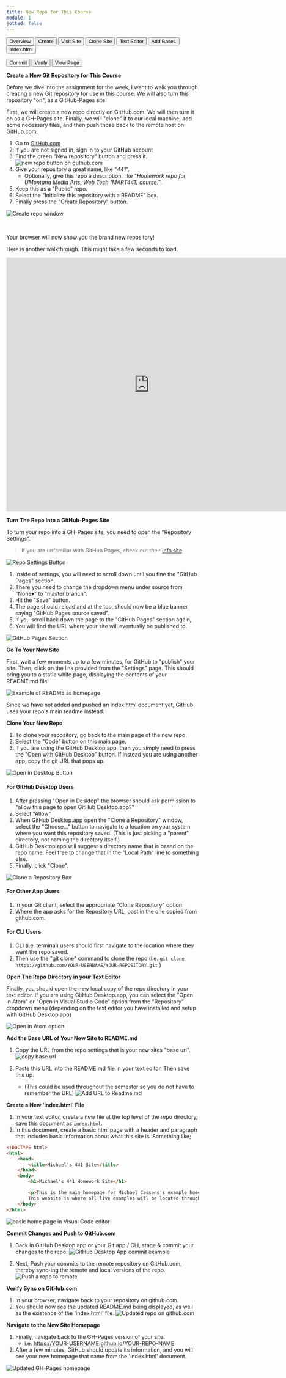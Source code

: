 ```yaml
---
title: New Repo for This Course
module: 1
jotted: false
---
```


<div class="tab">
  <button class="tablinks active" onclick="openTab(event, 'Overview')">Overview</button>
  <button class="tablinks" onclick="openTab(event, 'Pages')">Create</button>
  <button class="tablinks" onclick="openTab(event, 'Navigate')">Visit Site</button>
  <button class="tablinks" onclick="openTab(event, 'Clone')">Clone Site</button>
    <button class="tablinks" onclick="openTab(event, 'TextEditor')">Text Editor</button>
  <button class="tablinks" onclick="openTab(event, 'Base')">Add BaseL</button>
  <button class="tablinks" onclick="openTab(event, 'Create')">index.html</button>

  <button class="tablinks" onclick="openTab(event, 'Commit')">Commit</button>
  <button class="tablinks" onclick="openTab(event, 'Verify')">Verify</button>
  <button class="tablinks" onclick="openTab(event, 'NavigatetoSite')">View Page</button>
  
  
</div>

<div id="Overview" class="tabcontent" style="display:block" markdown="1">

**Create a New Git Repository for This Course**

Before we dive into the assignment for the week, I want to walk you through creating a new Git repository for use in this course. We will also turn this repository "on", as a GitHub-Pages site.

First, we will create a new repo directly on GitHub.com. We will then turn it on as a GH-Pages site. Finally, we will "clone" it to our local machine, add some necessary files, and then push those back to the remote host on GitHub.com.

1. Go to [GitHub.com](https://github.com)
2. If you are not signed in, sign in to your GitHub account
3. Find the green "New repository" button and press it.
![new repo button on guthub.com](../imgs/Screen5.png)
4. Give your repository a great name, like "_441_".
    - Optionally, give this repo a description, like "_Homework repo for UMontana Media Arts, Web Tech (MART441) course._".
5. Keep this as a "Public" repo.
6. Select the "Initialize this repository with a README" box.
7. Finally press the "Create Repository" button.

![Create repo window](../imgs/Screen6.png)


<br />

Your browser will now show you the brand new repository!

Here is another walkthrough. This might take a few seconds to load.

<iframe src="https://umontanamediaarts.com/MART341/wp-admin/admin-ajax.php?action=h5p_embed&id=10" width="748" height="665" frameborder="0" allowfullscreen="allowfullscreen"></iframe><script src="https://umontanamediaarts.com/MART341/wp-content/plugins/h5p/h5p-php-library/js/h5p-resizer.js" charset="UTF-8"></script>
</div>

<div id="Pages" class="tabcontent" markdown="1">

**Turn The Repo Into a GitHub-Pages Site**

To turn your repo into a GH-Pages site, you need to open the "Repository Settings".

> If you are unfamiliar with GitHub Pages, check out their [info site](https://pages.github.com)

![Repo Settings Button](../imgs/Screen7.png)

1. Inside of settings, you will need to scroll down until you fine the "GitHub Pages" section.
2. There you need to change the dropdown menu under source from "None▾" to "master branch".
3. Hit the "Save" button.
4. The page should reload and at the top, should now be a blue banner saying "GitHub Pages source saved".
5. If you scroll back down the page to the "GitHub Pages" section again,
6. You will find the URL where your site will eventually be published to.

![GitHub Pages Section](../imgs/Screen8.png)
</div>
<div id="Navigate" class="tabcontent" markdown="1">

**Go To Your New Site**

First, wait a few moments up to a few minutes, for GitHub to "publish" your site. Then, click on the link provided from the "Settings" page. This should bring you to a static white page, displaying the contents of your README.md file.

![Example of README as homepage](../imgs/Screen9.png)

Since we have not added and pushed an index.html document yet, GitHub uses your repo's main readme instead.

</div>
<div id="Clone" class="tabcontent" markdown="1">

**Clone Your New Repo**

1. To clone your repository, go back to the main page of the new repo.
2. Select the "Code" button on this main page.
3. If you are using the GitHub Desktop app, then you simply need to press the "Open with GitHub Desktop" button. If instead you are using another app, copy the git URL that pops up.

![Open in Desktop Button](../imgs/Screen10.png)

#### For GitHub Desktop Users

1. After pressing "Open in Desktop" the browser should ask permission to "allow this page to open GitHub Desktop.app?"
2. Select "Allow"
3. When GitHub Desktop.app open the "Clone a Repository" window, select the "Choose..." button to navigate to a location on your system where you want this repository saved. (This is just picking a "parent" directory, not naming the directory itself.)
4. GitHub Desktop.app will suggest a directory name that is based on the repo name. Feel free to change that in the "Local Path" line to something else.
5. Finally, click "Clone".

![Clone a Repository Box](../imgs/Screen11.png)

#### For Other App Users

1. In your Git client, select the appropriate "Clone Repository" option
2. Where the app asks for the Repository URL, past in the one copied from github.com.

#### For CLI Users

1. CLI (i.e. terminal) users should first navigate to the location where they want the repo saved.
2. Then use the "git clone" command to clone the repo (i.e. `git clone https://github.com/YOUR-USERNAME/YOUR-REPOSITORY.git` )

</div>
<div id="TextEditor" class="tabcontent" markdown="1">

**Open The Repo Directory in your Text Editor**

Finally, you should open the new local copy of the repo directory in your text editor. If you are using GitHub Desktop.app, you can select the "Open in Atom" or "Open in Visual Studio Code" option from the "Repository" dropdown menu (depending on the text editor you have installed and setup with GitHub Desktop.app)

![Open in Atom option](../imgs/Screen12.png)
</div>
<div id="Base" class="tabcontent" markdown="1">

**Add the Base URL of Your New Site to README.md**

1. Copy the URL from the repo settings that is your new sites "base url".
![copy base url](../imgs/Screen13.png)

2. Paste this URL into the README.md file in your text editor. Then save this up.
    - (This could be used throughout the semester so you do not have to remember the URL)
![Add URL to Readme.md](../imgs/Screen14.png)

</div>
<div id="Create" class="tabcontent">
<div class="tabhtml" markdown="1">

**Create a New 'index.html' File**

1. In your text editor, create a new file at the top level of the repo directory, save this document as `index.html`.
2. In this document, create a basic html page with a header and paragraph that includes basic information about what this site is. Something like;

```html
<!DOCTYPE html>
<html>
    <head>
        <title>Michael's 441 Site</title>
    </head>
    <body>
        <h1>Michael's 441 Homework Site</h1>

        <p>This is the main homepage for Michael Cassens's example homework site for mart441. 
        This website is where all live examples will be located throughout the semester.</p>
    </body>
</html>
```

![basic home page in Visual Code editor](../imgs/Screen15.png)
</div>
</div>
<div id="Commit" class="tabcontent" markdown="1">

**Commit Changes and Push to GitHub.com**

1. Back in GitHub Desktop.app or your Git app / CLI, stage & commit your changes to the repo.
![GitHub Desktop App commit example](../imgs/Screen16.png)

2. Next, Push your commits to the remote repository on GitHub.com, thereby sync-ing the remote and local versions of the repo.
![Push a repo to remote](../imgs/Screen17.png)

</div>

<div id="Verify" class="tabcontent" markdown="1">

**Verify Sync on GitHub.com**

1. In your browser, navigate back to your repository on github.com.
2. You should now see the updated README.md being displayed, as well as the existence of the 'index.html' file.
![Updated repo on github.com](../imgs/Screen18.png)
</div>
<div id="NavigatetoSite" class="tabcontent" markdown="1">

**Navigate to the New Site Homepage**

1. Finally, navigate back to the GH-Pages version of your site.
    - i.e. https://YOUR-USERNAME.github.io/YOUR-REPO-NAME
2. After a few minutes, GitHub should update its information, and you will see your new homepage that came from the 'index.html' document.

![Updated GH-Pages homepage](../imgs/Screen19.png)

</div>